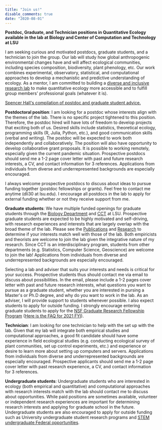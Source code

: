 ```yaml
---
title: "Join us!"
disable_comments: true
date: "2020-08-01"
---
```


**Postdoc, Graduate, and Technician positions in Quantitative Ecology available in the lab at Biology and Center of Computation and Technology at LSU**

I am seeking curious and motivated postdocs, graduate students, and a technician to join the group. Our lab will study how global anthropogenic environmental changes have and will affect ecological communities, including species composition, biodiversity, plant phenology, etc. Our work combines experimental, observatory, statistical, and computational approaches to develop a mechanistic and predictive understanding of ecology. As a mentor, I am committed to building a [diverse and inclusive research lab](/value/) to make quantitative ecology more accessible and to fulfill group members' professional goals (whatever it is).

[Spencer Hall's compilation of postdoc and graduate student advice.](https://halllab2.sitehost.iu.edu/grad-student-resources.html)

**Postdoctoral position**: I am looking for a postdoc whose interests align with the themes of the lab. There is no specific project tightened to this position. Therefore, the postdoc hired will have lots of freedom to develop projects that exciting both of us. Desired skills include statistics, theoretical ecology, programming skills (R, Julia, Python, etc.), and good communication skills (verbal and writing). The postdoc will be expected to work both independently and collaboratively. The position will also have opportunity to develop collaborative grant proposals. It is possible to working remotely, especially given the current pandemic situation. Prospective postdocs should send me a 1-2 page cover letter with past and future research interests, a CV, and contact information for 3 references. Applications from individuals from diverse and underrepresented backgrounds are especially encouraged.

I always welcome prospective postdocs to discuss about ideas to pursue funding together (postdoc fellowships or grants). Feel free to contact me anytime (dli30 at lsu.edu). I encourage all postdocs in the lab to apply for external funding whether or not they receive support from me.

**Graduate students**: We have multiple funded openings for graduate students through the [Biology Department](https://www.lsu.edu/science/biosci/graduateprogram/graduatestudies.php) and [CCT](https://www.cct.lsu.edu/) at LSU. Prospective graduate students are expected to be highly motivated and self-driving, with research experiences and interests that are largely overlap with the broad theme of the lab. Please see the [Publications](/publications/) and [Research](/research/) to determine if your interests match well with those of the lab. Both empiricists and theorists are welcome to join the lab given the integrative nature of my research. Since CCT is an interdisciplinary program, students from other departments (e.g. Statistics, Computer Science, Geoscience) are welcome to join the lab! Applications from individuals from diverse and underrepresented backgrounds are especially encouraged.

Selecting a lab and adviser that suits your interests and needs is critical for your success. Prospective students thus should contact me via email to discuss about possibilities. In the email, please include a 1-2 pages cover letter with past and future research interests, what questions you want to pursue as a graduate student, whether you are interested in pursing a Master's or Ph.D degree, and why do you want to work in the lab. As an adviser, I will provide support to students whenever possible. I also expect students to apply for outside funding. I strongly encourage entering graduate students to apply for the [NSF Graduate Research Fellowship Program](http://www.nsfgrfp.org/) ([Here is the FAQ for 2021 FYI](https://www.nsf.gov/pubs/2020/nsf20114/nsf20114.jsp?WT.mc_id=USNSF_25&WT.mc_ev=click)).   

**Technician**: I am looking for one technician to help with the set up with the lab. Given that my lab will integrate both empirical studies and computational approaches, a good fit candidate should have some experience in field ecological studies (e.g. conducting ecological survey of plant communities, set up control experiments, etc.) and experience or desire to learn more about setting up computers and servers. Applications from individuals from diverse and underrepresented backgrounds are especially encouraged. Prospective applicants should send me a 1-2 page cover letter with past research experience, a CV, and contact information for 3 references. 

**Undergraduate students**: Undergraduate students who are interested in ecology (both empirical and quantitative) and computational approaches with research interests match with the lab should contact me to discuss about opportunities. While paid positions are sometimes available, volunteer or independent research experiences are important for determining research interests and applying for graduate school in the future. Undergraduate students are also encouraged to apply for outside funding such as University undergraduate student research programs and [STEM undergraduate Federal opportunities](https://stemundergrads.science.gov/).
